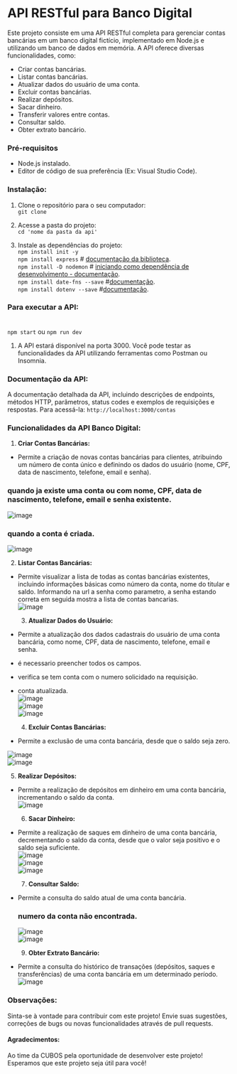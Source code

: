 # API RESTful para Banco Digital
Este projeto consiste em uma API RESTful completa para gerenciar contas bancárias em um banco digital fictício, implementado em Node.js e utilizando um banco de dados em memória. A API oferece diversas funcionalidades, como:

- Criar contas bancárias.
- Listar contas bancárias.
- Atualizar dados do usuário de uma conta.
- Excluir contas bancárias.
- Realizar depósitos.
- Sacar dinheiro.
- Transferir valores entre contas.
- Consultar saldo.
- Obter extrato bancário.

### Pré-requisitos

- Node.js instalado.
- Editor de código de sua preferência (Ex: Visual Studio Code).

### Instalação: 
1. Clone o repositório para o seu computador: </br>
`git clone`

2. Acesse a pasta do projeto: </br>
`cd 'nome da pasta da api'`

3. Instale as dependências do projeto: </br>
`npm install init -y` </br>
`npm install express`  # [documentação da biblioteca](https://www.npmjs.com/package/express). </br>
`npm install -D nodemon` # [iniciando como dependência de desenvolvimento - documentação](https://www.npmjs.com/package/nodemon?activeTab=readme). </br>
`npm install date-fns --save` #[documentação](https://www.npmjs.com/package/date-fns). </br>
`npm install dotenv --save` #[documentação](https://www.npmjs.com/package/dotenv#-install). </br>

### Para executar a API: </br> </br>

`npm start` ou  `npm run dev` </br>

1. A API estará disponível na porta 3000. Você pode testar as funcionalidades da API utilizando ferramentas como Postman ou Insomnia.

### Documentação da API:

A documentação detalhada da API, incluindo descrições de endpoints, métodos HTTP, parâmetros, status codes e exemplos de requisições e respostas. Para acessá-la:
`http://localhost:3000/contas` </br>

### Funcionalidades da API Banco Digital: </br>
  1. **Criar Contas Bancárias:**
- Permite a criação de novas contas bancárias para clientes, atribuindo um número de conta único e definindo os dados do usuário (nome, CPF, data de nascimento, telefone, email e senha). </br>

### quando ja existe uma conta ou com nome, CPF, data de nascimento, telefone, email e senha existente.
 ![image](https://github.com/ThalitaBastos01/API-RESTful-para-Banco-Digital/assets/142093242/a62e59cc-508d-489f-9038-1ed8e756b6be) </br>
 ### quando a conta é criada.
 ![image](https://github.com/ThalitaBastos01/API-RESTful-para-Banco-Digital/assets/142093242/d7c5458b-48a3-4439-8a9f-7a21474f79a9)

  2. **Listar Contas Bancárias:**
- Permite visualizar a lista de todas as contas bancárias existentes, incluindo informações básicas como número da conta, nome do titular e saldo. Informando na url a senha como parametro, a senha estando correta em seguida mostra a lista de contas bancarias. </br>
    ![image](https://github.com/ThalitaBastos01/API-RESTful-para-Banco-Digital/assets/142093242/ba0d27cc-8849-429d-8656-5fb3b0424068) </br>
    
  3. **Atualizar Dados do Usuário:**
- Permite a atualização dos dados cadastrais do usuário de uma conta bancária, como nome, CPF, data de nascimento, telefone, email e senha.
- é necessario preencher todos os campos. 
- verifica se tem conta com o numero solicidado na requisição.
- conta atualizada. </br>
 ![image](https://github.com/ThalitaBastos01/API-RESTful-para-Banco-Digital/assets/142093242/23849811-1b8e-4e5b-ac4d-e52026317bd3) </br>
 ![image](https://github.com/ThalitaBastos01/API-RESTful-para-Banco-Digital/assets/142093242/06b57f1c-cd5a-486a-87ac-629866c51d77) </br>
 ![image](https://github.com/ThalitaBastos01/API-RESTful-para-Banco-Digital/assets/142093242/ff48d418-3b6d-4be6-9694-1612c1591ada)


  4. **Excluir Contas Bancárias:**
- Permite a exclusão de uma conta bancária, desde que o saldo seja zero. </br>

![image](https://github.com/ThalitaBastos01/API-RESTful-para-Banco-Digital/assets/142093242/b6db3888-5f17-4816-a5d2-ff363534f227) </br>
![image](https://github.com/ThalitaBastos01/API-RESTful-para-Banco-Digital/assets/142093242/1bb437aa-6472-4b39-9ff7-08baf64a7824)

   5. **Realizar Depósitos:**
- Permite a realização de depósitos em dinheiro em uma conta bancária, incrementando o saldo da conta. </br>
  ![image](https://github.com/ThalitaBastos01/API-RESTful-para-Banco-Digital/assets/142093242/641d9838-f56c-4c30-9d93-97cd286586cb)</br>


  6. **Sacar Dinheiro:**
- Permite a realização de saques em dinheiro de uma conta bancária, decrementando o saldo da conta, desde que o valor seja positivo e o saldo seja suficiente. </br>
![image](https://github.com/ThalitaBastos01/API-RESTful-para-Banco-Digital/assets/142093242/b7839dbf-2820-43bd-b3a6-182122f55c96) </br>
![image](https://github.com/ThalitaBastos01/API-RESTful-para-Banco-Digital/assets/142093242/14e0ea84-e0d3-4d64-a488-186472d28d76) </br>
![image](https://github.com/ThalitaBastos01/API-RESTful-para-Banco-Digital/assets/142093242/edf0c39a-9cef-4d0f-9e87-5a7d1072b399) </br>

  7. **Consultar Saldo:**
- Permite a consulta do saldo atual de uma conta bancária.
  ### numero da conta não encontrada. </br>
  ![image](https://github.com/ThalitaBastos01/API-RESTful-para-Banco-Digital/assets/142093242/a99a2a81-4ae2-4e13-8baf-f15468131b58) </br>
  ![image](https://github.com/ThalitaBastos01/API-RESTful-para-Banco-Digital/assets/142093242/dda9a662-3adc-4079-98c0-c398760c92d0)


  9. **Obter Extrato Bancário:**
- Permite a consulta do histórico de transações (depósitos, saques e transferências) de uma conta bancária em um determinado período.
![image](https://github.com/ThalitaBastos01/API-RESTful-para-Banco-Digital/assets/142093242/523b7900-68ef-41a4-87d0-494e35fee259) </br>


### Observações:

Sinta-se à vontade para contribuir com este projeto! Envie suas sugestões, correções de bugs ou novas funcionalidades através de pull requests.

#### Agradecimentos:

Ao time da CUBOS pela oportunidade de desenvolver este projeto! </br>
Esperamos que este projeto seja útil para você!

